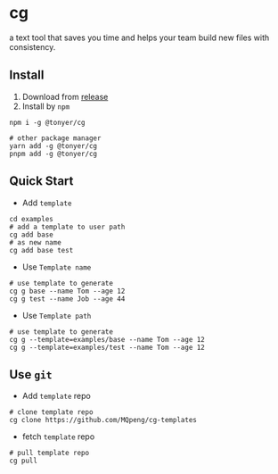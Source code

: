 # cg

a text tool that saves you time and helps your team build new files with consistency.

## Install

1. Download from [release](https://github.com/MQpeng/cg/releases)
2. Install by `npm`

```shell
npm i -g @tonyer/cg
```

```shell
# other package manager
yarn add -g @tonyer/cg
pnpm add -g @tonyer/cg
```

## Quick Start

- Add `template`

```shell
cd examples
# add a template to user path
cg add base
# as new name
cg add base test
```

- Use `Template name`

```shell
# use template to generate
cg g base --name Tom --age 12
cg g test --name Job --age 44
```

- Use `Template path`

```shell
# use template to generate
cg g --template=examples/base --name Tom --age 12
cg g --template=examples/test --name Tom --age 12
```

## Use `git`

- Add `template` repo

```shell
# clone template repo
cg clone https://github.com/MQpeng/cg-templates
```

- fetch `template` repo

```shell
# pull template repo
cg pull
```
